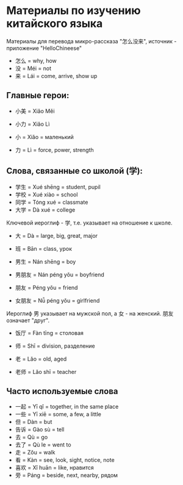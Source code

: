 # Материалы по изучению китайского языка

Материалы для перевода микро-рассказа "怎么没来", источник - приложение "HelloChineese"

- 怎么 = why, how
- 没 = Méi = not
- 来 = Lái = come, arrive, show up

## Главные герои:

- 小美 = Xiǎo Měi
- 小力 = Xiǎo Lì

- 小 = Xiǎo = маленький
- 力 = Lì = force, power, strength

## Слова, связанные со школой (学):

- 学生 = Xué shēng = student, pupil
- 学校 = Xué xiào = school
- 同学 = Tóng xué = classmate
- 大学 = Dà xué = college

Ключевой иероглиф - 学, т.е. указывает на отношение к школе.

- 大 = Dà = large, big, great, major
- 班 = Bān = class, урок

- 男生 = Nán shēng = boy
- 男朋友 = Nán péng yǒu = boyfriend
- 朋友 = Péng yǒu = friend
- 女朋友 = Nǚ péng yǒu = girlfriend

Иероглиф 男 указывает на мужской пол, а 女 - на женский. 朋友 означает "друг".

- 饭厅 = Fàn tīng = столовая

- 师 = Shī = division, разделение
- 老 = Lǎo = old, aged
- 老师 = Lǎo shī = teacher

## Часто используемые слова

- 一起 = Yī qǐ = together, in the same place
- 一些 = Yī xiē = some, a few, a little
- 但 = Dàn = but
- 告诉 = Gào sù = tell
- 去 = Qù = go
- 去了 = Qù le = went to
- 走 = Zǒu = walk
- 看 = Kàn = see, look, sight, notice, note
- 喜欢 = Xǐ huān = like, нравится
- 旁 = Páng = beside, next, nearby, рядом
